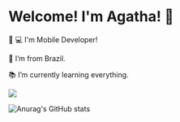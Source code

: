 # Welcome! I'm Agatha! 🌼 

 

:iphone: :computer: I'm Mobile Developer!

:house_with_garden: I’m from Brazil.
 
:books: I’m currently learning everything.

[<img src="https://img.shields.io/badge/linkedin-%230077B5.svg?&style=for-the-badge&logo=linkedin&logoColor=white" />](https://www.linkedin.com/in/agatha-monfredini-4777ab171/)

![Anurag's GitHub stats](https://github-readme-stats.vercel.app/api?username=anuraghazra&show_icons=true&theme=radical)





